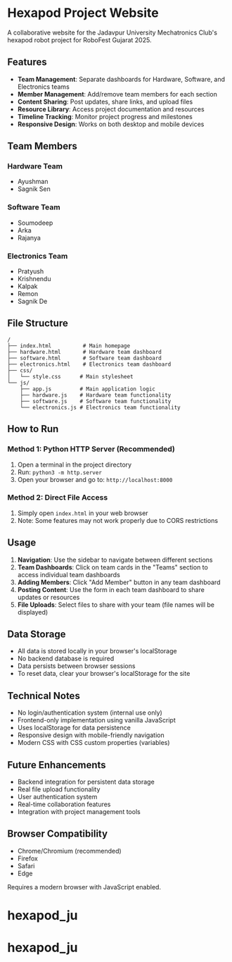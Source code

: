 # Hexapod Project Website

A collaborative website for the Jadavpur University Mechatronics Club's hexapod robot project for RoboFest Gujarat 2025.

## Features

- **Team Management**: Separate dashboards for Hardware, Software, and Electronics teams
- **Member Management**: Add/remove team members for each section
- **Content Sharing**: Post updates, share links, and upload files
- **Resource Library**: Access project documentation and resources
- **Timeline Tracking**: Monitor project progress and milestones
- **Responsive Design**: Works on both desktop and mobile devices

## Team Members

### Hardware Team
- Ayushman
- Sagnik Sen

### Software Team
- Soumodeep
- Arka
- Rajanya

### Electronics Team
- Pratyush
- Krishnendu
- Kalpak
- Remon
- Sagnik De

## File Structure

```
/
├── index.html          # Main homepage
├── hardware.html       # Hardware team dashboard
├── software.html       # Software team dashboard
├── electronics.html    # Electronics team dashboard
├── css/
│   └── style.css      # Main stylesheet
└── js/
    ├── app.js         # Main application logic
    ├── hardware.js    # Hardware team functionality
    ├── software.js    # Software team functionality
    └── electronics.js # Electronics team functionality
```

## How to Run

### Method 1: Python HTTP Server (Recommended)
1. Open a terminal in the project directory
2. Run: `python3 -m http.server`
3. Open your browser and go to: `http://localhost:8000`

### Method 2: Direct File Access
1. Simply open `index.html` in your web browser
2. Note: Some features may not work properly due to CORS restrictions

## Usage

1. **Navigation**: Use the sidebar to navigate between different sections
2. **Team Dashboards**: Click on team cards in the "Teams" section to access individual team dashboards
3. **Adding Members**: Click "Add Member" button in any team dashboard
4. **Posting Content**: Use the form in each team dashboard to share updates or resources
5. **File Uploads**: Select files to share with your team (file names will be displayed)

## Data Storage

- All data is stored locally in your browser's localStorage
- No backend database is required
- Data persists between browser sessions
- To reset data, clear your browser's localStorage for the site

## Technical Notes

- No login/authentication system (internal use only)
- Frontend-only implementation using vanilla JavaScript
- Uses localStorage for data persistence
- Responsive design with mobile-friendly navigation
- Modern CSS with CSS custom properties (variables)

## Future Enhancements

- Backend integration for persistent data storage
- Real file upload functionality
- User authentication system
- Real-time collaboration features
- Integration with project management tools

## Browser Compatibility

- Chrome/Chromium (recommended)
- Firefox
- Safari
- Edge

Requires a modern browser with JavaScript enabled.
# hexapod_ju
# hexapod_ju
